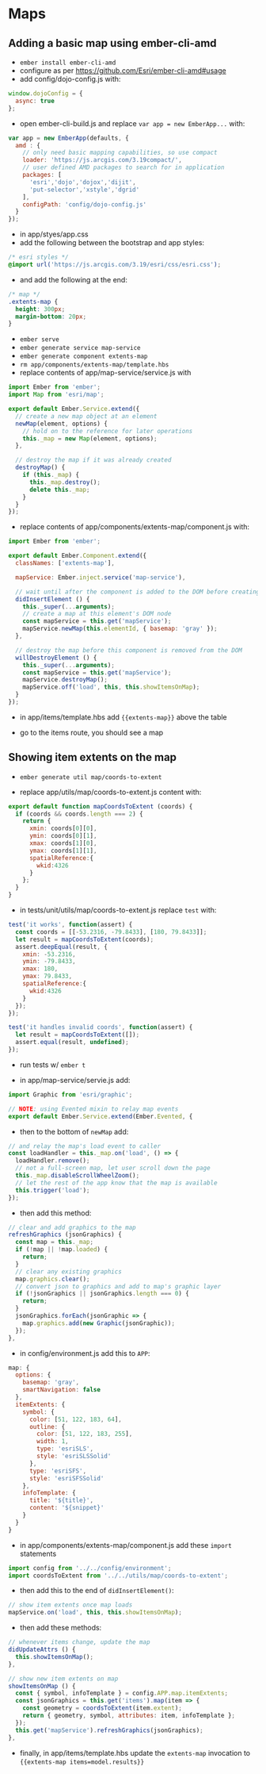 # Maps

## Adding a basic map using ember-cli-amd

- `ember install ember-cli-amd`
- configure as per https://github.com/Esri/ember-cli-amd#usage
- add config/dojo-config.js with:

```js
window.dojoConfig = {
  async: true
};
```

- open ember-cli-build.js and replace `var app = new EmberApp...` with:

```js
var app = new EmberApp(defaults, {
  amd : {
    // only need basic mapping capabilities, so use compact
    loader: 'https://js.arcgis.com/3.19compact/',
    // user defined AMD packages to search for in application
    packages: [
      'esri','dojo','dojox','dijit',
      'put-selector','xstyle','dgrid'
    ],
    configPath: 'config/dojo-config.js'
  }
});
```

- in app/styes/app.css
 - add the following between the bootstrap and app styles:
```css
/* esri styles */
@import url('https://js.arcgis.com/3.19/esri/css/esri.css');
```
 - and add the following at the end:

 ```css
 /* map */
 .extents-map {
   height: 300px;
   margin-bottom: 20px;
 }
 ```

- `ember serve`
- `ember generate service map-service`
- `ember generate component extents-map`
- `rm app/components/extents-map/template.hbs`
- replace contents of app/map-service/service.js with

```js
import Ember from 'ember';
import Map from 'esri/map';

export default Ember.Service.extend({
  // create a new map object at an element
  newMap(element, options) {
    // hold on to the reference for later operations
    this._map = new Map(element, options);
  },

  // destroy the map if it was already created
  destroyMap() {
    if (this._map) {
      this._map.destroy();
      delete this._map;
    }
  }
});
```

- replace contents of app/components/extents-map/component.js with:

```js
import Ember from 'ember';

export default Ember.Component.extend({
  classNames: ['extents-map'],

  mapService: Ember.inject.service('map-service'),

  // wait until after the component is added to the DOM before creating the map
  didInsertElement () {
    this._super(...arguments);
    // create a map at this element's DOM node
    const mapService = this.get('mapService');
    mapService.newMap(this.elementId, { basemap: 'gray' });
  },

  // destroy the map before this component is removed from the DOM
  willDestroyElement () {
    this._super(...arguments);
    const mapService = this.get('mapService');
    mapService.destroyMap();
    mapService.off('load', this, this.showItemsOnMap);
  }
});
```

- in app/items/template.hbs add `{{extents-map}}` above the table

- go to the items route, you should see a map

## Showing item extents on the map

- `ember generate util map/coords-to-extent`

- replace app/utils/map/coords-to-extent.js content with:

```js
export default function mapCoordsToExtent (coords) {
  if (coords && coords.length === 2) {
    return {
      xmin: coords[0][0],
      ymin: coords[0][1],
      xmax: coords[1][0],
      ymax: coords[1][1],
      spatialReference:{
        wkid:4326
      }
    };
  }
}
```

- in tests/unit/utils/map/coords-to-extent.js replace `test` with:

```js
test('it works', function(assert) {
  const coords = [[-53.2316, -79.8433], [180, 79.8433]];
  let result = mapCoordsToExtent(coords);
  assert.deepEqual(result, {
    xmin: -53.2316,
    ymin: -79.8433,
    xmax: 180,
    ymax: 79.8433,
    spatialReference:{
      wkid:4326
    }
  });
});

test('it handles invalid coords', function(assert) {
  let result = mapCoordsToExtent([]);
  assert.equal(result, undefined);
});
```

- run tests w/ `ember t`

- in app/map-service/servie.js add:

```js
import Graphic from 'esri/graphic';

// NOTE: using Evented mixin to relay map events
export default Ember.Service.extend(Ember.Evented, {
```

- then to the bottom of `newMap` add:

```js
// and relay the map's load event to caller
const loadHandler = this._map.on('load', () => {
  loadHandler.remove();
  // not a full-screen map, let user scroll down the page
  this._map.disableScrollWheelZoom();
  // let the rest of the app know that the map is available
  this.trigger('load');
});
```

- then add this method:

```js
// clear and add graphics to the map
refreshGraphics (jsonGraphics) {
  const map = this._map;
  if (!map || !map.loaded) {
    return;
  }
  // clear any existing graphics
  map.graphics.clear();
  // convert json to graphics and add to map's graphic layer
  if (!jsonGraphics || jsonGraphics.length === 0) {
    return;
  }
  jsonGraphics.forEach(jsonGraphic => {
    map.graphics.add(new Graphic(jsonGraphic));
  });
},
```

- in config/environment.js add this to `APP`:

```js
map: {
  options: {
    basemap: 'gray',
    smartNavigation: false
  },
  itemExtents: {
    symbol: {
      color: [51, 122, 183, 64],
      outline: {
        color: [51, 122, 183, 255],
        width: 1,
        type: 'esriSLS',
        style: 'esriSLSSolid'
      },
      type: 'esriSFS',
      style: 'esriSFSSolid'
    },
    infoTemplate: {
      title: '${title}',
      content: '${snippet}'
    }
  }
}
```

- in app/components/extents-map/component.js add these `import` statements

```js
import config from '../../config/environment';
import coordsToExtent from '../../utils/map/coords-to-extent';
```

- then add this to the end of `didInsertElement()`:

```js
// show item extents once map loads
mapService.on('load', this, this.showItemsOnMap);
```

- then add these methods:

```js
// whenever items change, update the map
didUpdateAttrs () {
  this.showItemsOnMap();
},

// show new item extents on map
showItemsOnMap () {
  const { symbol, infoTemplate } = config.APP.map.itemExtents;
  const jsonGraphics = this.get('items').map(item => {
    const geometry = coordsToExtent(item.extent);
    return { geometry, symbol, attributes: item, infoTemplate };
  });
  this.get('mapService').refreshGraphics(jsonGraphics);
},
```

- finally, in app/items/template.hbs update the `extents-map` invocation to `{{extents-map items=model.results}}`
